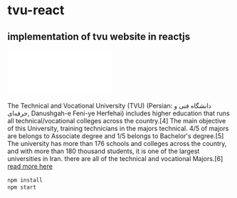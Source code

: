 # tvu-react
## implementation of tvu website in reactjs 

<img src='./doc/logo.png'>

The Technical and Vocational University (TVU) (Persian: دانشگاه فنی و حرفه‌ای, Danushgah-e Feni-ye Herfehai) includes higher education that runs all technical/vocational colleges across the country.[4] The main objective of this University, training technicians in the majors technical. 4/5 of majors are belongs to Associate degree and 1/5 belongs to Bachelor's degree.[5]
The university has more than 176 schools and colleges across the country, and with more than 180 thousand students, it is one of the largest universities in Iran. there are all of the technical and vocational Majors.[6]
<a href="https://en.wikipedia.org/wiki/Technical_and_Vocational_University">read more here</a>

    npm install 
    npm start